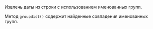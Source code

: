 Извлечь даты из строки с использованием именованных групп.

Метод `groupdict()` содержит найденные совпадения именованных групп.
